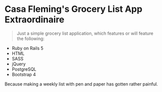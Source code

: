 # Casa Fleming's Grocery List App Extraordinaire

> Just a simple grocery list application, which features or will feature the following:

* Ruby on Rails 5
* HTML
* SASS
* jQuery
* PostgreSQL
* Bootstrap 4

Because making a weekly list with pen and paper has gotten rather painful.
